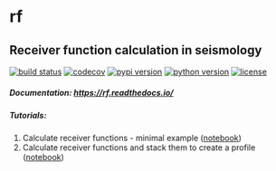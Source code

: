 # rf
## Receiver function calculation in seismology

[![build status](https://travis-ci.org/trichter/rf.svg?branch=master)](https://travis-ci.org/trichter/rf)
[![codecov](https://codecov.io/gh/trichter/rf/branch/master/graph/badge.svg)](https://codecov.io/gh/trichter/rf)
[![pypi version](https://img.shields.io/pypi/v/rf.svg)](https://pypi.python.org/pypi/rf)
[![python version](https://img.shields.io/pypi/pyversions/rf.svg)](https://python.org)
[![license](https://img.shields.io/pypi/l/rf.svg)](LICENSE)

##### Documentation: https://rf.readthedocs.io/
##### Tutorials:
  1. Calculate receiver functions - minimal example ([notebook][nb1])
  2. Calculate receiver functions and stack them to create a profile ([notebook][nb2])

[nb1]: http://nbviewer.jupyter.org/github/trichter/notebooks/blob/master/notebooks/receiver_function_minimal_example.ipynb
[nb2]: http://nbviewer.jupyter.org/github/trichter/notebooks/blob/master/notebooks/receiver_function_profile_chile.ipynb